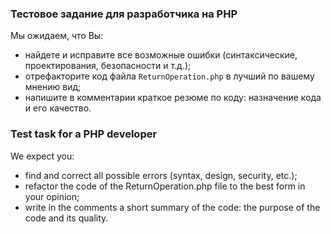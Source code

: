 ### Тестовое задание для разработчика на PHP
Мы ожидаем, что Вы:
* найдете и исправите все возможные ошибки (синтаксические, проектирования, безопасности и т.д.);
* отрефакторите код файла `ReturnOperation.php` в лучший по вашему мнению вид;
* напишите в комментарии краткое резюме по коду: назначение кода и его качество.

### Test task for a PHP developer
We expect you:

* find and correct all possible errors (syntax, design, security, etc.);
* refactor the code of the ReturnOperation.php file to the best form in your opinion;
* write in the comments a short summary of the code: the purpose of the code and its quality.

